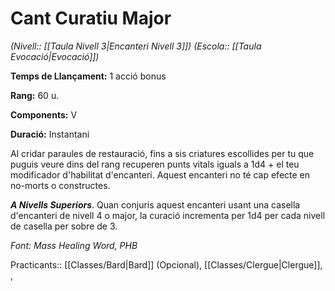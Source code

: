 # Cant Curatiu Major

*(Nivell:: [[Taula Nivell 3|Encanteri Nivell 3]]) (Escola:: [[Taula Evocació|Evocació]])*

**Temps de Llançament:** 1 acció bonus

**Rang:** 60 u.

**Components:** V

**Duració:** Instantani

Al cridar paraules de restauració, fins a sis criatures escollides per tu que puguis veure dins del rang recuperen punts vitals iguals a 1d4 + el teu modificador d'habilitat d'encanteri. Aquest encanteri no té cap efecte en no-morts o constructes.

***A Nivells Superiors***. Quan conjuris aquest encanteri usant una casella d'encanteri de nivell 4 o major, la curació incrementa per 1d4 per cada nivell de casella per sobre de 3.


*Font: Mass Healing Word, PHB*



Practicants:: [[Classes/Bard|Bard]] (Opcional), [[Classes/Clergue|Clergue]], ,